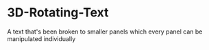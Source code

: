 # 3D-Rotating-Text
A text that's been broken to smaller panels which every panel can be manipulated individually
